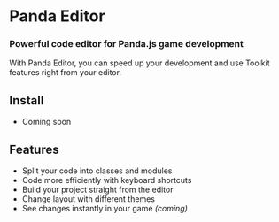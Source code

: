 # Panda Editor

### Powerful code editor for Panda.js game development

With Panda Editor, you can speed up your development and use Toolkit features right from your editor.

## Install

- Coming soon

## Features

- Split your code into classes and modules
- Code more efficiently with keyboard shortcuts
- Build your project straight from the editor
- Change layout with different themes
- See changes instantly in your game _(coming)_


